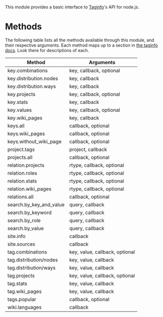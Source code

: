 This module provides a basic interface to [Taginfo](http://taginfo.osm.org)'s API for node.js.

Methods
=======

The following table lists all the methods available through this module, and their respective arguments. Each method maps up to a section in [the taginfo docs](http://taginfo.openstreetmap.org/taginfo/apidoc). Look there for descriptions of each.

| Method                  | Arguments                      |
| ----------------------- | ------------------------------ |
| key.combinations        | key, callback, optional        |
| key.distribution.nodes  | key, callback                  |
| key.distribution.ways   | key, callback                  |
| key.projects            | key, callback, optional        |
| key.stats               | key, callback                  |
| key.values              | key, callback, optional        |
| key.wiki_pages          | key, callback                  |
| keys.all                | callback, optional             |
| keys.wiki_pages         | callback, optional             |
| keys.without_wiki_page  | callback, optional             |
| project.tags            | project, callback              |
| projects.all            | callback, optional             |
| relation.projects       | rtype, callback, optional      |
| relation.roles          | rtype, callback, optional      |
| relation.stats          | rtype, callback, optional      |
| relation.wiki_pages     | rtype, callback, optional      |
| relations.all           | callback, optional             |
| search.by_key_and_value | query, callback                |
| search.by_keyword       | query, callback                |
| search.by_role          | query, callback                |
| search.by_value         | query, callback                |
| site.info               | callback                       |
| site.sources            | callback                       |
| tag.combinations        | key, value, callback, optional |
| tag.distribution/nodes  | key, value, callback           |
| tag.distribution/ways   | key, value, callback           |
| tag.projects            | key, value, callback, optional |
| tag.stats               | key, value, callback           |
| tag.wiki_pages          | key, value, callback           |
| tags.popular            | callback, optional             |
| wiki.languages          | callback                       |